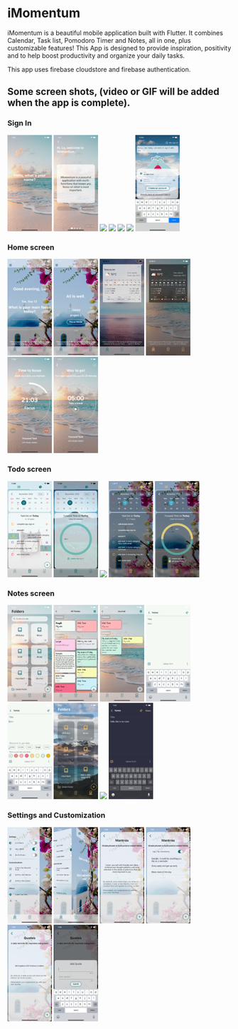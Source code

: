 # iMomentum

iMomentum is a beautiful mobile application built with Flutter. It combines Calendar, Task list, Pomodoro Timer and Notes, all in one, plus customizable features! This App is designed to provide inspiration, positivity and to help boost productivity and organize your daily tasks.

This app uses firebase cloudstore and firebase authentication. 

## Some screen shots, (video or GIF will be added when the app is complete).

### Sign In

<p float="left">
  <img src="/screenshots/landing_and_signin/landing1.png" width="100" />
  <img src="/screenshots/landing_and_signin/landing2.png" width="100" />
  <img src="/screenshots/landing_and_signin/landing3.png" width="100" />
  <img src="/screenshots/landing_and_signin/landing4.png" width="100" />
  <img src="/screenshots/landing_and_signin/landing5.png" width="100" />
  <img src="/screenshots/landing_and_signin/signin1.png" width="100" />
  <img src="/screenshots/landing_and_signin/signin3.png" width="100" />
</p>

### Home screen

<p float="left">
  <img src="/screenshots/home_screen/home1.png" width="100" />
  <img src="/screenshots/home_screen/home2.png" width="100" />
  <img src="/screenshots/home_screen/home_weather_light.png" width="100" />
  <img src="/screenshots/home_screen/home_Weather_dark.png" width="100" />
  <img src="/screenshots/home_screen/home3.png" width="100" />
  <img src="/screenshots/home_screen/home4.png" width="100" />
</p>

### Todo screen

<p float="left">
  <img src="/screenshots/todo_screen/todo_light1.png" width="100" />
  <img src="/screenshots/todo_screen/todo_light2.png" width="100" />
  <img src="/screenshots/todo_screen/add_reminder.png" width="100" />
  <img src="/screenshots/todo_screen/todo_dark1.png" width="100" />
  <img src="/screenshots/todo_screen/todo_dark2.png" width="100" />
</p>

### Notes screen

<p float="left">
  <img src="/screenshots/notes_screen/folder_light.png" width="100" />
  <img src="/screenshots/notes_screen/notes_light1.png" width="100" />
  <img src="/screenshots/notes_screen/notes_light2.png" width="100" />
  <img src="/screenshots/notes_screen/add_note_light1.png" width="100" />
  <img src="/screenshots/notes_screen/add_note_light2.png" width="100" />
  <img src="/screenshots/notes_screen/folder_dark.png" width="100" />
  <img src="/screenshots/notes_screenn/notes_dark1.png" width="100" />
  <img src="/screenshots/notes_screen/add_note_dark.png" width="100" />
</p>

### Settings and Customization

<p float="left">
  <img src="/screenshots/settings_light/setting1.png" width="100" />
   <img src="/screenshots/settings_light/setting2.png" width="100" />
   <img src="/screenshots/settings_light/setting3.png" width="100" />
   <img src="/screenshots/settings_light/setting4.png" width="100" />
   <img src="/screenshots/settings_light/setting5.png" width="100" /> 
  <img src="/screenshots/settings_light/setting6.png" width="100" />
</p>
